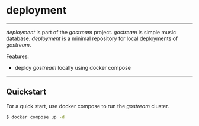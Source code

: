 # deployment

---

*deployment* is part of the *gostream* project. *gostream* is simple music database. *deployment* is a minimal repository for local deployments of *gostream*.

Features:

- deploy *gostream* locally using docker compose

---

## Quickstart

For a quick start, use docker compose to run the *gostream* cluster.

```sh
$ docker compose up -d
```